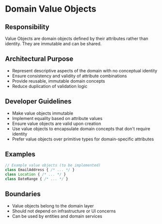 # Domain Value Objects

## Responsibility
Value Objects are domain objects defined by their attributes rather than identity. They are immutable and can be shared.

## Architectural Purpose
- Represent descriptive aspects of the domain with no conceptual identity
- Ensure consistency and validity of attribute combinations
- Provide reusable, immutable domain concepts
- Reduce duplication of validation logic

## Developer Guidelines
- Make value objects immutable
- Implement equality based on attribute values
- Ensure value objects are valid upon creation
- Use value objects to encapsulate domain concepts that don't require identity
- Prefer value objects over primitive types for domain-specific attributes

## Examples
```typescript
// Example value objects (to be implemented)
class EmailAddress { /* ... */ }
class Location { /* ... */ }
class DateRange { /* ... */ }
```

## Boundaries
- Value objects belong to the domain layer
- Should not depend on infrastructure or UI concerns
- Can be used by entities and domain services